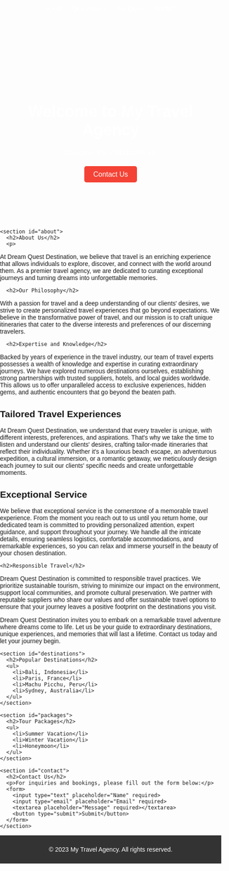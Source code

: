 <!DOCTYPE html>
<html lang="en">
<head>
  <meta charset="UTF-8">
  <meta name="viewport" content="width=device-width, initial-scale=1.0">
  <title>My Travel Agency</title>
  <style>
    /* Add your custom CSS styles here */
    body {
      font-family: Arial, sans-serif;
      margin: 0;
      padding: 0;
    }

    header {
      background-color: #333;
      color: #fff;
      padding: 10px;
      text-align: center;
    }

    nav ul {
      list-style-type: none;
      padding: 0;
    }

    nav li {
      display: inline;
      margin: 10px;
    }

    nav a {
      color: #fff;
      text-decoration: none;
    }

    #hero {
      background-image: url('your-image.jpg');
      background-size: cover;
      background-position: center;
      color: #fff;
      text-align: center;
      padding: 100px 0;
    }

    #hero h1 {
      font-size: 36px;
      margin-bottom: 20px;
    }

    #hero p {
      font-size: 18px;
      margin-bottom: 30px;
    }

    #hero a {
      background-color: #f44336;
      color: #fff;
      padding: 10px 20px;
      text-decoration: none;
      border-radius: 5px;
      font-size: 16px;
    }

    #about {
      padding: 50px;
      background-color: #f9f9f9;
    }

    #about h2 {
      font-size: 30px;
      margin-bottom: 20px;
    }

    #destinations {
      padding: 50px;
    }

    #destinations h2 {
      font-size: 30px;
      margin-bottom: 20px;
    }

    #destinations ul {
      list-style-type: none;
      padding: 0;
    }

    #destinations li {
      font-size: 18px;
      margin-bottom: 10px;
    }

    #packages {
      padding: 50px;
      background-color: #f9f9f9;
    }

    #packages h2 {
      font-size: 30px;
      margin-bottom: 20px;
    }

    #packages ul {
      list-style-type: none;
      padding: 0;
    }

    #packages li {
      font-size: 18px;
      margin-bottom: 10px;
    }

    #contact {
      padding: 50px;
    }

    #contact h2 {
      font-size: 30px;
      margin-bottom: 20px;
    }

    #contact p {
      font-size: 18px;
      margin-bottom: 30px;
    }

    form input,
    form textarea,
    form button {
      display: block;
      width: 100%;
      margin-bottom: 20px;
      padding: 10px;
      font-size: 16px;
    }

    form button {
      background-color: #f44336;
      color: #fff;
      border: none;
      cursor: pointer;
      border-radius: 5px;
      padding: 10px 20px;
      font-size: 16px;
    }

    footer {
      background-color: #333;
      color: #fff;
      padding: 10px;
      text-align: center;
    }
  </style>
</head>
<body>
  <header>
    <nav>
      <ul>
        <li><a href="#about">About</a></li>
        <li><a href="#destinations">Destinations</a></li>
        <li><a href="#packages">Packages</a></li>
        <li><a href="#contact">Contact</a></li>
      </ul>
    </nav>
  </header>

  <main>
    <section id="hero">
      <h1>Welcome to My Travel Agency</h1>
      <p>Discover the world with us!</p>
      <a href="#contact">Contact Us</a>
    </section>

    <section id="about">
      <h2>About Us</h2>
      <p>

At Dream Quest Destination, we believe that travel is an enriching experience that allows individuals to explore, discover, and connect with the world around them. As a premier travel agency, we are dedicated to curating exceptional journeys and turning dreams into unforgettable memories.</p>

      <h2>Our Philosophy</h2>
<p>
With a passion for travel and a deep understanding of our clients' desires, we strive to create personalized travel experiences that go beyond expectations. We believe in the transformative power of travel, and our mission is to craft unique itineraries that cater to the diverse interests and preferences of our discerning travelers.</P>

      <h2>Expertise and Knowledge</h2>
<p>
Backed by years of experience in the travel industry, our team of travel experts possesses a wealth of knowledge and expertise in curating extraordinary journeys. We have explored numerous destinations ourselves, establishing strong partnerships with trusted suppliers, hotels, and local guides worldwide. This allows us to offer unparalleled access to exclusive experiences, hidden gems, and authentic encounters that go beyond the beaten path.</p>

<h2>Tailored Travel Experiences</h2>
    
<p>
At Dream Quest Destination, we understand that every traveler is unique, with different interests, preferences, and aspirations. That's why we take the time to listen and understand our clients' desires, crafting tailor-made itineraries that reflect their individuality. Whether it's a luxurious beach escape, an adventurous expedition, a cultural immersion, or a romantic getaway, we meticulously design each journey to suit our clients' specific needs and create unforgettable moments.</p>

<h2>Exceptional Service</h2>
    
<p>
We believe that exceptional service is the cornerstone of a memorable travel experience. From the moment you reach out to us until you return home, our dedicated team is committed to providing personalized attention, expert guidance, and support throughout your journey. We handle all the intricate details, ensuring seamless logistics, comfortable accommodations, and remarkable experiences, so you can relax and immerse yourself in the beauty of your chosen destination.</p>

    <h2>Responsible Travel</h2>
    
<p>
Dream Quest Destination is committed to responsible travel practices. We prioritize sustainable tourism, striving to minimize our impact on the environment, support local communities, and promote cultural preservation. We partner with reputable suppliers who share our values and offer sustainable travel options to ensure that your journey leaves a positive footprint on the destinations you visit.

Dream Quest Destination invites you to embark on a remarkable travel adventure where dreams come to life. Let us be your guide to extraordinary destinations, unique experiences, and memories that will last a lifetime. Contact us today and let your journey begin.</p>
    </section>

    <section id="destinations">
      <h2>Popular Destinations</h2>
      <ul>
        <li>Bali, Indonesia</li>
        <li>Paris, France</li>
        <li>Machu Picchu, Peru</li>
        <li>Sydney, Australia</li>
      </ul>
    </section>

    <section id="packages">
      <h2>Tour Packages</h2>
      <ul>
        <li>Summer Vacation</li>
        <li>Winter Vacation</li>
        <li>Honeymoon</li>
      </ul>
    </section>

    <section id="contact">
      <h2>Contact Us</h2>
      <p>For inquiries and bookings, please fill out the form below:</p>
      <form>
        <input type="text" placeholder="Name" required>
        <input type="email" placeholder="Email" required>
        <textarea placeholder="Message" required></textarea>
        <button type="submit">Submit</button>
      </form>
    </section>
  </main>

  <footer>
    <p>&copy; 2023 My Travel Agency. All rights reserved.</p>
  </footer>
</body>
</html>
